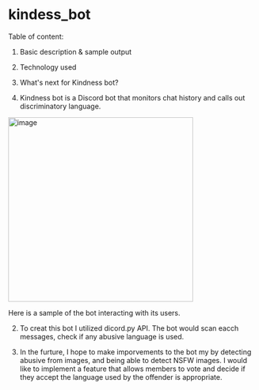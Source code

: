 # kindess_bot
Table of content:
1. Basic description & sample output
2. Technology used 
3. What's next for Kindness bot?


1. Kindness bot is a Discord bot that monitors chat history and calls out discriminatory language. 
<img width="373" alt="image" src="https://user-images.githubusercontent.com/122171857/211412095-5a62ec57-4915-440a-8980-7ebf65b5007d.png">

Here is a sample of the bot interacting with its users. 

2. To creat this bot I utilized dicord.py API. The bot would scan eacch messages, check if any abusive language is used.

3. In the furture, I hope to make imporvements to the bot my by detecting abusive from images, and being able to detect NSFW images. I would like to implement a feature that allows members to vote and decide if they accept the language used by the offender is appropriate. 

